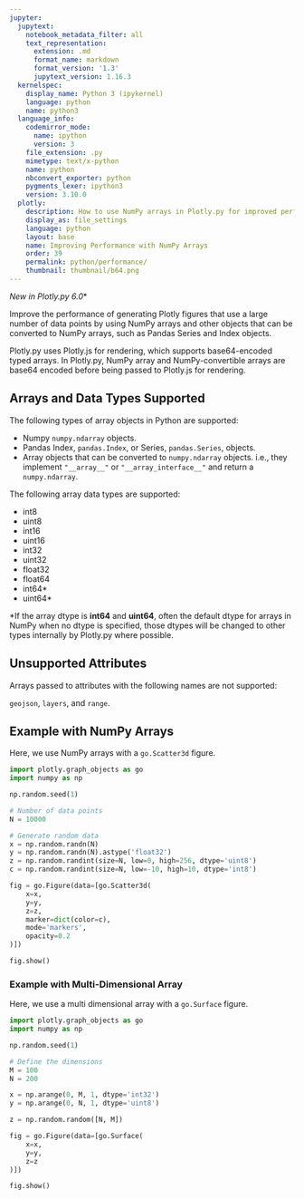 ```yaml
---
jupyter:
  jupytext:
    notebook_metadata_filter: all
    text_representation:
      extension: .md
      format_name: markdown
      format_version: '1.3'
      jupytext_version: 1.16.3
  kernelspec:
    display_name: Python 3 (ipykernel)
    language: python
    name: python3
  language_info:
    codemirror_mode:
      name: ipython
      version: 3
    file_extension: .py
    mimetype: text/x-python
    name: python
    nbconvert_exporter: python
    pygments_lexer: ipython3
    version: 3.10.0
  plotly:
    description: How to use NumPy arrays in Plotly.py for improved performance
    display_as: file_settings
    language: python
    layout: base
    name: Improving Performance with NumPy Arrays
    order: 39
    permalink: python/performance/
    thumbnail: thumbnail/b64.png
---
```


*New in Plotly.py 6.0**

Improve the performance of generating Plotly figures that use a large number of data points by using NumPy arrays and other objects that can be converted to NumPy arrays, such as Pandas Series and Index objects.

Plotly.py uses Plotly.js for rendering, which supports base64-encoded typed arrays. In Plotly.py, NumPy array and NumPy-convertible arrays are base64 encoded before being passed to Plotly.js for rendering.


## Arrays and Data Types Supported

The following types of array objects in Python are supported:

- Numpy `numpy.ndarray` objects.
- Pandas Index, `pandas.Index`, or Series, `pandas.Series`, objects.
- Array objects that can be converted to `numpy.ndarray` objects. i.e., they implement `"__array__"` or `"__array_interface__"` and return a `numpy.ndarray`.

The following array data types are supported:

- int8
- uint8
- int16
- uint16
- int32
- uint32
- float32
- float64
- int64*
- uint64*

*If the array dtype is **int64** and **uint64**, often the default dtype for arrays in NumPy when no dtype is specified, those dtypes will be changed to other types internally by Plotly.py where possible.



## Unsupported Attributes

Arrays passed to attributes with the following names are not supported:

`geojson`, `layers`, and `range`.


## Example with NumPy Arrays

Here, we use NumPy arrays with a `go.Scatter3d` figure.

```python
import plotly.graph_objects as go
import numpy as np

np.random.seed(1)

# Number of data points
N = 10000

# Generate random data
x = np.random.randn(N)
y = np.random.randn(N).astype('float32')
z = np.random.randint(size=N, low=0, high=256, dtype='uint8')
c = np.random.randint(size=N, low=-10, high=10, dtype='int8')

fig = go.Figure(data=[go.Scatter3d(
    x=x,
    y=y,
    z=z,
    marker=dict(color=c),
    mode='markers',
    opacity=0.2
)])

fig.show()
```

### Example with Multi-Dimensional Array

Here, we use a multi dimensional array with a `go.Surface` figure.


```python
import plotly.graph_objects as go
import numpy as np

np.random.seed(1)

# Define the dimensions
M = 100
N = 200

x = np.arange(0, M, 1, dtype='int32')
y = np.arange(0, N, 1, dtype='uint8')

z = np.random.random([N, M])

fig = go.Figure(data=[go.Surface(
    x=x,
    y=y,
    z=z
)])

fig.show()
```
